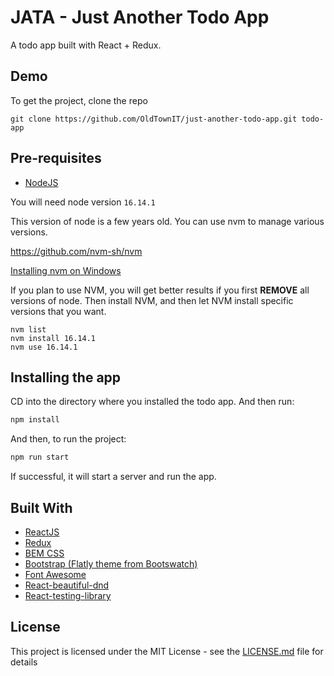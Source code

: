 # JATA - Just Another Todo App

A todo app built with React + Redux.


## Demo

To get the project, clone the repo

```
git clone https://github.com/OldTownIT/just-another-todo-app.git todo-app
```

## Pre-requisites

- [NodeJS](https://nodejs.org)

You will need node version `16.14.1`

This version of node is a few years old. You can use nvm to manage various versions.

https://github.com/nvm-sh/nvm

[Installing nvm on Windows](https://learn.microsoft.com/en-us/windows/dev-environment/javascript/nodejs-on-windows#install-nvm-windows-nodejs-and-npm)


If you plan to use NVM, you will get better results if you first **REMOVE** all versions of node.  Then install NVM, and then let NVM install specific versions that you want.

```
nvm list
nvm install 16.14.1
nvm use 16.14.1
```


## Installing the app

CD into the directory where you installed the todo app.  And then run:

```bash
npm install
```

And then, to run the project:

```bash
npm run start
```

If successful, it will start a server and run the app.

## Built With

- [ReactJS](https://reactjs.org)
- [Redux](https://redux.js.org/)
- [BEM CSS](http://getbem.com)
- [Bootstrap (Flatly theme from Bootswatch)](https://getbootstrap.com/)
- [Font Awesome](https://fontawesome.com/)
- [React-beautiful-dnd](https://github.com/atlassian/react-beautiful-dnd)
- [React-testing-library](https://testing-library.com/docs/react-testing-library/intro)

## License

This project is licensed under the MIT License - see the [LICENSE.md](LICENSE.md) file for details
